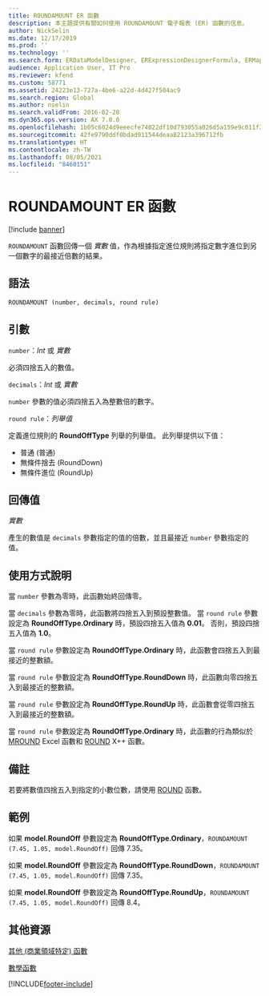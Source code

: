 ```yaml
---
title: ROUNDAMOUNT ER 函數
description: 本主題提供有關如何使用 ROUNDAMOUNT 電子報表 (ER) 函數的信息。
author: NickSelin
ms.date: 12/17/2019
ms.prod: ''
ms.technology: ''
ms.search.form: ERDataModelDesigner, ERExpressionDesignerFormula, ERMappedFormatDesigner, ERModelMappingDesigner
audience: Application User, IT Pro
ms.reviewer: kfend
ms.custom: 58771
ms.assetid: 24223e13-727a-4be6-a22d-4d427f504ac9
ms.search.region: Global
ms.author: nselin
ms.search.validFrom: 2016-02-28
ms.dyn365.ops.version: AX 7.0.0
ms.openlocfilehash: 1b05c6024d9eeecfe74022df10d793055a026d5a159e9c011f37708f6a4e6e0d
ms.sourcegitcommit: 42fe9790ddf0bdad911544deaa82123a396712fb
ms.translationtype: HT
ms.contentlocale: zh-TW
ms.lasthandoff: 08/05/2021
ms.locfileid: "8460151"
---
```

# <a name="roundamount-er-function"></a>ROUNDAMOUNT ER 函數

[!include [banner](../includes/banner.md)]

`ROUNDAMOUNT` 函數回傳一個 *實數* 值，作為根據指定進位規則將指定數字進位到另一個數字的最接近倍數的結果。

## <a name="syntax"></a>語法

```vb
ROUNDAMOUNT (number, decimals, round rule)
```

## <a name="arguments"></a>引數

`number`：*Int* 或 *實數*

必須四捨五入的數值。

`decimals`：*Int* 或 *實數*

`number` 參數的值必須四捨五入為整數倍的數字。

`round rule`：*列舉值*

定義進位規則的 **RoundOffType** 列舉的列舉值。 此列舉提供以下值：

- 普通 (普通)
- 無條件捨去 (RoundDown)
- 無條件進位 (RoundUp)

## <a name="return-values"></a>回傳值

*實數*

產生的數值是 `decimals` 參數指定的值的倍數，並且最接近 `number` 參數指定的值。

## <a name="usage-notes"></a>使用方式說明

當 `number` 參數為零時，此函數始終回傳零。

當 `decimals` 參數為零時，此函數將四捨五入到預設整數值。 當 `round rule` 參數設定為 **RoundOffType.Ordinary** 時，預設四捨五入值為 **0.01**。 否則，預設四捨五入值為 **1.0**。

當 `round rule` 參數設定為 **RoundOffType.Ordinary** 時，此函數會四捨五入到最接近的整數額。

當 `round rule` 參數設定為 **RoundOffType.RoundDown** 時，此函數向零四捨五入到最接近的整數額。

當 `round rule` 參數設定為 **RoundOffType.RoundUp** 時，此函數會從零四捨五入到最接近的整數額。

當 `round rule` 參數設定為 **RoundOffType.Ordinary** 時，此函數的行為類似於 [MROUND](https://support.office.com/article/mround-function-c299c3b0-15a5-426d-aa4b-d2d5b3baf427) Excel 函數和 [ROUND](../dev-ref/xpp-math-run-time-functions.md#round) X++ 函數。

## <a name="remarks"></a>備註

若要將數值四捨五入到指定的小數位數，請使用 [ROUND](er-functions-mathematical-round.md) 函數。

## <a name="example"></a>範例

如果 **model.RoundOff** 參數設定為 **RoundOffType.Ordinary**，`ROUNDAMOUNT (7.45, 1.05, model.RoundOff)` 回傳 7.35。 

如果 **model.RoundOff** 參數設定為 **RoundOffType.RoundDown**，`ROUNDAMOUNT (7.45, 1.05, model.RoundOff)` 回傳 7.35。 

如果 **model.RoundOff** 參數設定為 **RoundOffType.RoundUp**，`ROUNDAMOUNT (7.45, 1.05, model.RoundOff)` 回傳 8.4。

## <a name="additional-resources"></a>其他資源

[其他 (商業領域特定) 函數](er-functions-category-other.md)

[數學函數](er-functions-category-mathematical.md)


[!INCLUDE[footer-include](../../../includes/footer-banner.md)]